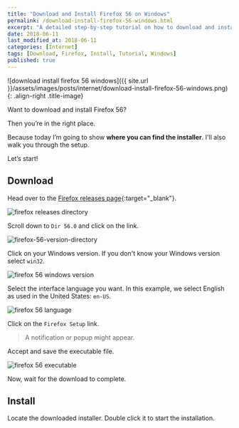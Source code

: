 ```yaml
---
title: "Download and Install Firefox 56 on Windows"
permalink: /download-install-firefox-56-windows.html
excerpt: "A detailed step-by-step tutorial on how to download and install Firefox 56 on Windows."
date: 2018-06-11
last_modified_at: 2018-06-11
categories: [Internet]
tags: [Download, Firefox, Install, Tutorial, Windows]
published: true
---
```


![download install firefox 56 windows]({{ site.url }}/assets/images/posts/internet/download-install-firefox-56-windows.png){: .align-right .title-image}

Want to download and install Firefox 56?

Then you’re in the right place.

Because today I’m going to show **where you can find the installer**. I'll also walk you through the setup.

Let’s start!

## Download

Head over to the [Firefox releases page](https://ftp.mozilla.org/pub/firefox/releases/){:target="_blank"}.

<img src="{{ site.url }}/assets/images/posts/internet/firefox-releases-directory.png" alt="firefox releases directory">

Scroll down to `Dir 56.0` and click on the link.

<img src="{{ site.url }}/assets/images/posts/internet/firefox-56-version-directory.png" alt="firefox-56-version-directory">

Click on your Windows version. If you don't know your Windows version select `win32`.

<img src="{{ site.url }}/assets/images/posts/internet/firefox-56-windows-version.png" alt="firefox 56 windows version">

Select the interface language you want. In this example, we select English as used in the United States: `en-US`.

<img src="{{ site.url }}/assets/images/posts/internet/firefox-56-language.png" alt="firefox 56 language">

Click on the `Firefox Setup` link.

> A notification or popup might appear.

Accept and save the executable file.

<img src="{{ site.url }}/assets/images/posts/internet/firefox-56-executable.png" alt="firefox 56 executable">

Now, wait for the download to complete.

## Install

Locate the downloaded installer. Double click it to start the installation.
